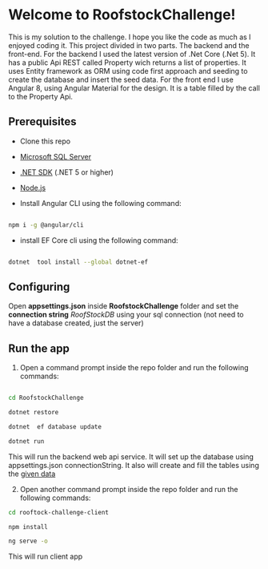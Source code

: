 
# Welcome to RoofstockChallenge!
This is my solution to the challenge. I hope you like the code as much as I enjoyed coding it. This project divided in two parts. The backend and the front-end.
For the backend I used the latest version of .Net Core (.Net 5). It has a public Api REST called Property wich returns a list of properties. It uses Entity framework as ORM using code first approach and seeding to create the database and insert the seed data.
For the front end I use Angular 8, using Angular Material for the design.
It is a table filled by the call to the Property Api.
  
  

## Prerequisites

- Clone this repo

-  [Microsoft SQL Server](https://www.microsoft.com/en-us/sql-server/sql-server-downloads)

-  [.NET SDK](https://dotnet.microsoft.com/download) (.NET 5 or higher)

-  [Node.js](https://nodejs.org/en/)

- Install Angular CLI using the following command:

```bash

npm i -g @angular/cli

```
- install EF Core cli using the following command:
```bash

dotnet  tool install --global dotnet-ef

```

## Configuring

  

Open **appsettings.json** inside **RoofstockChallenge** folder and set the **connection string**  *RoofStockDB* using your sql connection (not need to have a database created, just the server)

  

## Run the app

  

1. Open a command prompt inside the repo folder and run the following commands:

```bash

cd RoofstockChallenge

dotnet restore

dotnet  ef database update

dotnet run

```

This will run the backend web api service. It will set up the database using appsettings.json connectionString. It also will create and fill the tables using the [given data](https://samplerspubcontent.blob.core.windows.net/public/properties.json)

2. Open another command prompt inside the repo folder and run the following commands:

```bash
cd rooftock-challenge-client

npm install

ng serve -o

```

This will run client app